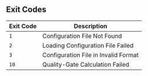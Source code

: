 ## Exit Codes

| Exit Code | Description                          |
|-----------|--------------------------------------|
| `1`       | Configuration File Not Found         |
| `2`       | Loading Configuration File Failed    |
| `3`       | Configuration File in Invalid Format |
| `10`      | Quality-Gate Calculation Failed      |
